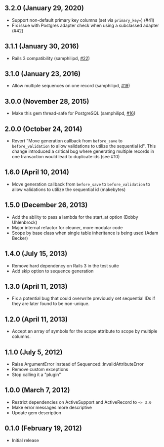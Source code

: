 3.2.0 (January 29, 2020)
------------------------

* Support non-default primary key columns (set via `primary_key=`) (#41)
* Fix issue with Postgres adapter check when using a subclassed adapter (#42)

3.1.1 (January 30, 2016)
-------------------------

* Rails 3 compatibility
  (samphilipd, [#22](https://github.com/djreimer/sequenced/pull/22))

3.1.0 (January 23, 2016)
-------------------------

* Allow multiple sequences on one record
  (samphilipd, [#19](https://github.com/djreimer/sequenced/pull/19))

3.0.0 (November 28, 2015)
-------------------------

* Make this gem thread-safe for PostgreSQL
  (samphilipd, [#16](https://github.com/djreimer/sequenced/pull/16))

2.0.0 (October 24, 2014)
------------------------

* Revert "Move generation callback from `before_save` to `before_validation` to
  allow validations to utilize the sequential id". This change introduced a
  critical bug where generating multiple records in one transaction would lead
  to duplicate ids (see #10)

1.6.0 (April 10, 2014)
----------------------

* Move generation callback from `before_save` to `before_validation` to
  allow validations to utilize the sequential id (makebytes)

1.5.0 (December 26, 2013)
-------------------------

* Add the ability to pass a lambda for the start_at option (Bobby Uhlenbrock)
* Major internal refactor for cleaner, more modular code
* Scope by base class when single table inheritance is being used (Adam Becker)

1.4.0 (July 15, 2013)
---------------------

* Remove hard dependency on Rails 3 in the test suite
* Add skip option to sequence generation

1.3.0 (April 11, 2013)
----------------------

* Fix a potential bug that could overwrite previously set sequential IDs if
  they are later found to be non-unique.

1.2.0 (April 11, 2013)
----------------------

* Accept an array of symbols for the scope attribute to scope by multiple
  columns.

1.1.0 (July 5, 2012)
--------------------

* Raise ArgumentError instead of Sequenced::InvalidAttributeError
* Remove custom exceptions
* Stop calling it a "plugin"

1.0.0 (March 7, 2012)
---------------------

* Restrict dependencies on ActiveSupport and ActiveRecord to `~> 3.0`
* Make error messages more descriptive
* Update gem description


0.1.0 (February 19, 2012)
-------------------------

* Initial release
